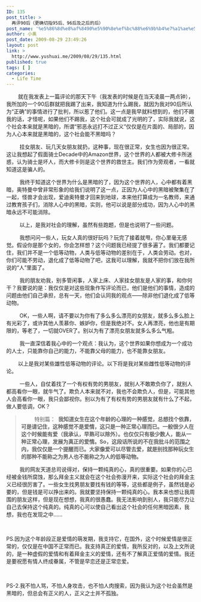 ```yaml
---
ID: 135
post_title: >
  再评90后（更确切指95后、96后及之后的后）
post_name: '%e5%86%8d%e8%af%8490%e5%90%8e%ef%bc%88%e6%9b%b4%e7%a1%ae%e5%88%87%e6%8c%8795%e5%90%8e%e3%80%8196%e5%90%8e%e5%8f%8a%e4%b9%8b%e5%90%8e%e7%9a%84%e5%90%8e%ef%bc%89'
author: 小奥
post_date: 2009-08-29 23:49:26
layout: post
link: >
  http://www.yushuai.me/2009/08/29/135.html
published: true
tags: [ ]
categories:
  - Life Time
---
```

        就在我发表上一篇评论的那天下午（我发表的时候是在当天凌晨一两点钟），我所加的一个90后群就把我踢了出来，我知道为什么踢我，就因为我对90后所认为“正确”的事情进行了批判，所以惹了他们。这一点是我早就料想到的，他们不踢我的话，才怪呢，如果他们不踢我，这个社会可就成了光明的了，实际我就说，这个社会本来就是黑暗的，所谓“邪恶永远打不过正义”仅仅是在片面的、局部的，因为人心本来就是黑暗的，这个社会能不黑暗吗？<!--more-->

         挂女朋友、玩几天女朋友就扔，这种事，现在很正常，女生也因为很正常。这让我想起了假面骑士Decade中的Amazon世界，这个世界的人都被大修卡所迷惑，认为骑士是坏人，而大修卡则是这个世界的救世主。我们作为旁观者，一看就知道这是骗人的。

         我终于知道这个世界为什么是黑暗的了，因为这个世界的人，心中都有着黑暗，奥特曼中曾非常形象的给我们说明了这一点，正因为人心中的黑暗被聚集在了一起，怪兽才会出现，爱迪奥特曼才回来到地球，本来他打算成为一名教师，来通过教育孩子们，消除人心中的黑暗，实则，他可以说是部分成功，因为人心中的黑暗永远不可能消除。

         以上，是我对社会的理解，虽然有些跑题，但是也说明了一些问题。

         我想问问一些人，玩女人真的很好玩吗？玩完了接着就甩，你心里毫无感觉。假设你是那个女的，你会怎样想？这个问题我已经提了很多遍了。我们都要记住，我们并不是一个低等动物，人类与低等动物的差别在于，人类会劳动。也对，你们可能不劳动，退化成了低等动物了吧，这我可以理解，我就不把你们放在我所说的“人”里面了。

         我的朋友劝我，别多管闲事，人家上床、人家挂女朋友是人家的事，和你何干？我要说的是：我仅仅是对这些现象作写评论而已，他们是他们的事情，造成的问题由他们自己承担，总有一天，他们会认同我的观点——除非他们退化成了低等动物。

         OK，一些人啊，请不要以为你有了多么多么漂亮的女朋友，就多么多么脸上有光彩了，或许其他人羡慕你、嫉妒你，但是我绝对不。女人再漂亮，他也是有期限的，等老了，一切就OVER了。别以为有了漂亮女朋友就多么多么气粗。

         我一直深信着我心中的一个观点：我认为，这个世界如果你想成为一个成功的人士，只能靠你自己的能力，不能靠父母的能力，也不能靠女朋友。

        以上是我对某些雄性低等动物的评论。以下将是我对某些雌性低等动物的评论。

         一些人，自仗着找了一个有权有势的男朋友，就别人不敢欺负你了，就别人都高看你一眼，就牛气了。欺负人本来就不对，我也不会欺负人，但是，可能其他人会高看你一眼，我只会鄙视你。别以为有了有权有势的男朋友就有什么了不起，做人要低调，OK？
<blockquote>        
特别篇：
 <strong>我知道女生在这个年龄的心理的一种感觉，总想找个依靠，可是请记住，这种感觉不是爱情，这只是一种正常心理而已。一般很少人在这个时候能有爱（我承认，早熟可以除外）。也仅仅只有极少数人，能从一种正常心理，发展为真正的爱情。So，这段话所说的不在我批斗的范围之内，我仅仅是一个提醒而已。大家像爱可以尽管去爱，就是别找那种玩女生的那种不能称之为男人也不能称之为人的低等动物。 </strong></blockquote>
         我的网友天道总司说得对，保持一颗纯真的心，真的很重要。如果你的心已经被金钱所腐蚀，那么拜金主义就会在这个社会弥漫开来，实际这个社会的拜金主义已经很厉害了。一些女生找男朋友要找有钱的等等，这些都是例子，虽然钱是必要的，但是钱是可以挣出来的。我就要坚持保持一颗纯真的心。我本来也想让我周围的朋友这样，但是现在想想，我真的很愚蠢。我无法影响到别人，我只能尽力让自己去保持这个纯真的。纯真的心可以使自己看出这个社会的任何黑暗因素，我想，我也在发现之中……

 

PS.因为这个年龄段正是爱情的萌发期，我支持它，在国外，这个时候爱情是很正常的，仅仅是在中国不正常而已。我支持真正的爱情，我所反对的，以及上文所说的，是一种虚假的爱情和有着拜金主义的爱情，还有不了解真正爱情的爱情。我还是要祝愿有情人终成眷属，不管是早恋还是正常恋爱。

 

PS-2.我不怕人骂，不怕人身攻击，也不怕人肉搜索，因为我认为这个社会虽然是黑暗的，但总会有正义的人，正义之士并不孤独。